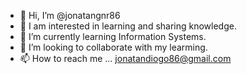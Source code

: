 - 👋 Hi, I’m @jonatangnr86
- 👀 I am interested in learning and sharing knowledge.
- 🌱 I’m currently learning Information Systems.
- 💞️ I’m looking to collaborate with my learming.
- 📫 How to reach me ... jonatandiogo86@gmail.com

<!---
jonatangnr86/jonatangnr86 is a ✨ special ✨ repository because its `README.md` (this file) appears on your GitHub profile.
You can click the Preview link to take a look at your changes.
--
